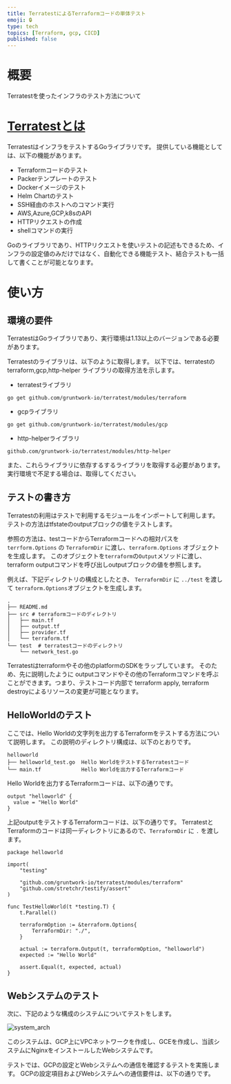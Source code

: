 ```yaml
---
title: TerratestによるTerraformコードの単体テスト
emoji: 🔒
type: tech
topics: [Terraform, gcp, CICD]
published: false
---
```


# 概要
Terratestを使ったインフラのテスト方法について

# [Terratestとは](https://terratest.gruntwork.io/docs/getting-started/introduction/#watch-how-to-test-infrastructure-code)
TerratestはインフラをテストするGoライブラリです。
提供している機能としては、以下の機能があります。

- Terraformコードのテスト
- Packerテンプレートのテスト
- Dockerイメージのテスト
- Helm Chartのテスト
- SSH経由のホストへのコマンド実行
- AWS,Azure,GCP,k8sのAPI
- HTTPリクエストの作成
- shellコマンドの実行


Goのライブラリであり、HTTPリクエストを使いテストの記述もできるため、インフラの設定値のみだけではなく、自動化できる機能テスト、結合テストも一括して書くことが可能となります。

# 使い方
## 環境の要件
TerratestはGoライブラリであり、実行環境は1.13以上のバージョンである必要があります。

Terratestのライブラリは、以下のように取得します。
以下では、terratestのterraform,gcp,http-helper ライブラリの取得方法を示します。

- terratestライブラリ
```
go get github.com/gruntwork-io/terratest/modules/terraform
```

- gcpライブラリ
```
go get github.com/gruntwork-io/terratest/modules/gcp
```

- http-helperライブラリ
```
github.com/gruntwork-io/terratest/modules/http-helper
```

また、これらライブラリに依存するするライブラリを取得する必要があります。
実行環境で不足する場合は、取得してください。

## テストの書き方
Terratestの利用はテストで利用するモジュールをインポートして利用します。
テストの方法はtfstateのoutputブロックの値をテストします。  

参照の方法は、testコードからTerraformコードへの相対パスを`terrform.Options` の `TerraformDir` に渡し、`terraform.Options` オブジェクトを生成します。
このオブジェクトを`terraform`の`Output`メソッドに渡し、terraform outputコマンドを呼び出しoutputブロックの値を参照します。  

例えば、下記ディレクトリの構成としたとき、 `TerraformDir` に `../test` を渡して `terraform.Options`オブジェクトを生成します。
```
.
├── README.md
├── src # terraformコードのディレクトリ
│   ├── main.tf
│   ├── output.tf
│   ├── provider.tf
│   └── terraform.tf
└── test  # terratestコードのディレクトリ
    └── network_test.go
```
Terratestはterraformやその他のplatformのSDKをラップしています。
そのため、先に説明したように outputコマンドやその他のTerraformコマンドを呼ぶことができます。つまり、テストコード内部で terraform apply, terraform destroyによるリソースの変更が可能となります。

## HelloWorldのテスト
ここでは、Hello Worldの文字列を出力するTerraformをテストする方法について説明します。
この説明のディレクトリ構成は、以下のとおりです。
```
helloworld
├── helloworld_test.go  Hello WorldをテストするTerratestコード
└── main.tf             Hello Worldを出力するTerraformコード
```
Hello Worldを出力するTerraformコードは、以下の通りです。
```
output "helloworld" {
  value = "Hello World"
}
```
上記outputをテストするTerraformコードは、以下の通りです。
TerratestとTerraformのコードは同一ディレクトリにあるので、`TerraformDir` に `.` を渡します。
```
package helloworld

import(
    "testing"

    "github.com/gruntwork-io/terratest/modules/terraform"
    "github.com/stretchr/testify/assert"
)

func TestHelloWorld(t *testing.T) {
    t.Parallel()

    terraformOption := &terraform.Options{
        TerraformDir: "./",
    }

    actual := terraform.Output(t, terraformOption, "helloworld")
    expected := "Hello World"

    assert.Equal(t, expected, actual)
}
```

## Webシステムのテスト
次に、下記のような構成のシステムについてテストをします。

![system_arch](https://storage.googleapis.com/zenn-user-upload/g8hbgck0z52xngmoevo1n1fysgl6)

このシステムは、GCP上にVPCネットワークを作成し、GCEを作成し、当該システムにNginxをインストールしたWebシステムです。

テストでは、GCPの設定とWebシステムへの通信を確認するテストを実施します。
GCPの設定項目およびWebシステムへの通信要件は、以下の通りです。
